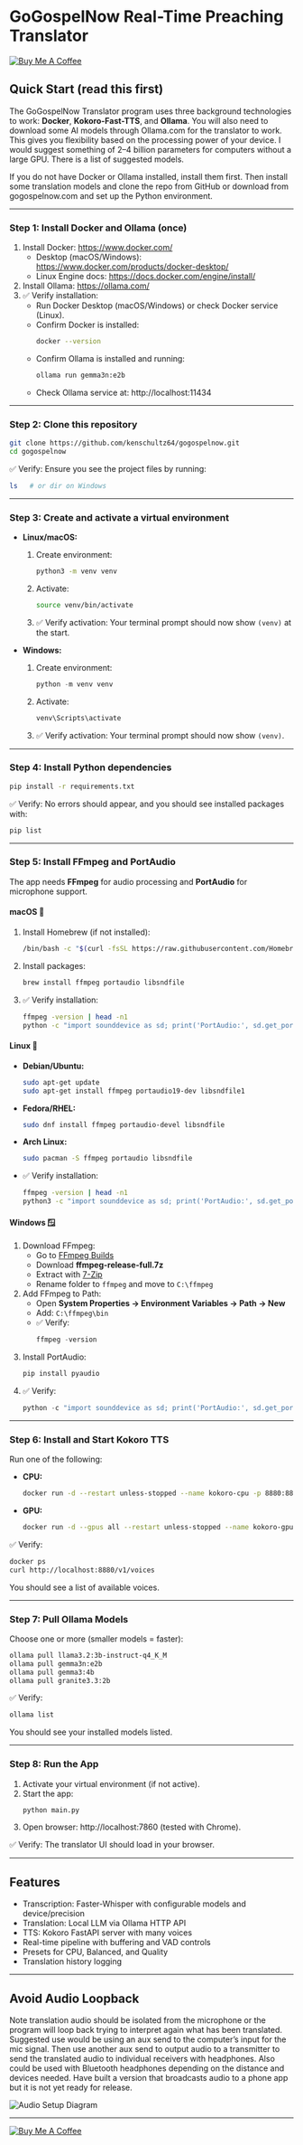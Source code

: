 # GoGospelNow Real-Time Preaching Translator

[![Buy Me A Coffee](https://cdn.buymeacoffee.com/buttons/v2/default-yellow.png)](https://www.buymeacoffee.com/gogospelnow)

## Quick Start (read this first)

The GoGospelNow Translator program uses three background technologies to work: **Docker**, **Kokoro-Fast-TTS**, and **Ollama**. You will also need to download some AI models through Ollama.com for the translator to work. This gives you flexibility based on the processing power of your device. I would suggest something of 2–4 billion parameters for computers without a large GPU. There is a list of suggested models.  

If you do not have Docker or Ollama installed, install them first. Then install some translation models and clone the repo from GitHub or download from gogospelnow.com and set up the Python environment.

---

### Step 1: Install Docker and Ollama (once)
1. Install Docker: https://www.docker.com/
   - Desktop (macOS/Windows): https://www.docker.com/products/docker-desktop/
   - Linux Engine docs: https://docs.docker.com/engine/install/
2. Install Ollama: https://ollama.com/
3. ✅ Verify installation:
   - Run Docker Desktop (macOS/Windows) or check Docker service (Linux).
   - Confirm Docker is installed:
     ```bash
     docker --version
     ```
   - Confirm Ollama is installed and running:
     ```bash
     ollama run gemma3n:e2b
     ```
   - Check Ollama service at: http://localhost:11434

---

### Step 2: Clone this repository
```bash
git clone https://github.com/kenschultz64/gogospelnow.git
cd gogospelnow
```
✅ Verify: Ensure you see the project files by running:
```bash
ls   # or dir on Windows
```

---

### Step 3: Create and activate a virtual environment
- **Linux/macOS:**
  1. Create environment:
     ```bash
     python3 -m venv venv
     ```
  2. Activate:
     ```bash
     source venv/bin/activate
     ```
  3. ✅ Verify activation: Your terminal prompt should now show `(venv)` at the start.

- **Windows:**
  1. Create environment:
     ```powershell
     python -m venv venv
     ```
  2. Activate:
     ```powershell
     venv\Scripts\activate
     ```
  3. ✅ Verify activation: Your terminal prompt should now show `(venv)`.

---

### Step 4: Install Python dependencies
```bash
pip install -r requirements.txt
```
✅ Verify: No errors should appear, and you should see installed packages with:
```bash
pip list
```

---

### Step 5: Install FFmpeg and PortAudio

The app needs **FFmpeg** for audio processing and **PortAudio** for microphone support.

#### macOS 🍎
1. Install Homebrew (if not installed):
   ```bash
   /bin/bash -c "$(curl -fsSL https://raw.githubusercontent.com/Homebrew/install/HEAD/install.sh)"
   ```
2. Install packages:
   ```bash
   brew install ffmpeg portaudio libsndfile
   ```
3. ✅ Verify installation:
   ```bash
   ffmpeg -version | head -n1
   python -c "import sounddevice as sd; print('PortAudio:', sd.get_portaudio_version())"
   ```

#### Linux 🐧
- **Debian/Ubuntu:**
  ```bash
  sudo apt-get update
  sudo apt-get install ffmpeg portaudio19-dev libsndfile1
  ```
- **Fedora/RHEL:**
  ```bash
  sudo dnf install ffmpeg portaudio-devel libsndfile
  ```
- **Arch Linux:**
  ```bash
  sudo pacman -S ffmpeg portaudio libsndfile
  ```
- ✅ Verify installation:
  ```bash
  ffmpeg -version | head -n1
  python3 -c "import sounddevice as sd; print('PortAudio:', sd.get_portaudio_version())"
  ```

#### Windows 🪟
1. Download FFmpeg:
   - Go to [FFmpeg Builds](https://www.gyan.dev/ffmpeg/builds/)
   - Download **ffmpeg-release-full.7z**
   - Extract with [7-Zip](https://www.7-zip.org/)
   - Rename folder to `ffmpeg` and move to `C:\ffmpeg`
2. Add FFmpeg to Path:
   - Open **System Properties → Environment Variables → Path → New**
   - Add: `C:\ffmpeg\bin`
   - ✅ Verify:
     ```powershell
     ffmpeg -version
     ```
3. Install PortAudio:
   ```powershell
   pip install pyaudio
   ```
4. ✅ Verify:
   ```powershell
   python -c "import sounddevice as sd; print('PortAudio:', sd.get_portaudio_version())"
   ```

---

### Step 6: Install and Start Kokoro TTS

Run one of the following:

- **CPU:**
  ```bash
  docker run -d --restart unless-stopped --name kokoro-cpu -p 8880:8880 ghcr.io/remsky/kokoro-fastapi-cpu
  ```

- **GPU:**
  ```bash
  docker run -d --gpus all --restart unless-stopped --name kokoro-gpu -p 8880:8880 ghcr.io/remsky/kokoro-fastapi-gpu
  ```

✅ Verify:
```bash
docker ps
curl http://localhost:8880/v1/voices
```
You should see a list of available voices.

---

### Step 7: Pull Ollama Models

Choose one or more (smaller models = faster):
```bash
ollama pull llama3.2:3b-instruct-q4_K_M
ollama pull gemma3n:e2b
ollama pull gemma3:4b
ollama pull granite3.3:2b
```

✅ Verify:
```bash
ollama list
```
You should see your installed models listed.

---

### Step 8: Run the App

1. Activate your virtual environment (if not active).
2. Start the app:
   ```bash
   python main.py
   ```
3. Open browser: http://localhost:7860 (tested with Chrome).

✅ Verify: The translator UI should load in your browser.

---

## Features

- Transcription: Faster-Whisper with configurable models and device/precision
- Translation: Local LLM via Ollama HTTP API
- TTS: Kokoro FastAPI server with many voices
- Real-time pipeline with buffering and VAD controls
- Presets for CPU, Balanced, and Quality
- Translation history logging

---

## Avoid Audio Loopback
Note translation audio should be isolated from the microphone or the program will loop back trying to interpret again what has been translated. Suggested use would be using an aux send to the computer’s input for the mic signal. Then use another aux send to output audio to a transmitter to send the translated audio to individual receivers with headphones. Also could be used with Bluetooth headphones depending on the distance and devices needed. Have built a version that broadcasts audio to a phone app but it is not yet ready for release.

![Audio Setup Diagram](docs/audio-setup.png)

---

[![Buy Me A Coffee](https://cdn.buymeacoffee.com/buttons/v2/default-yellow.png)](https://www.buymeacoffee.com/gogospelnow)


